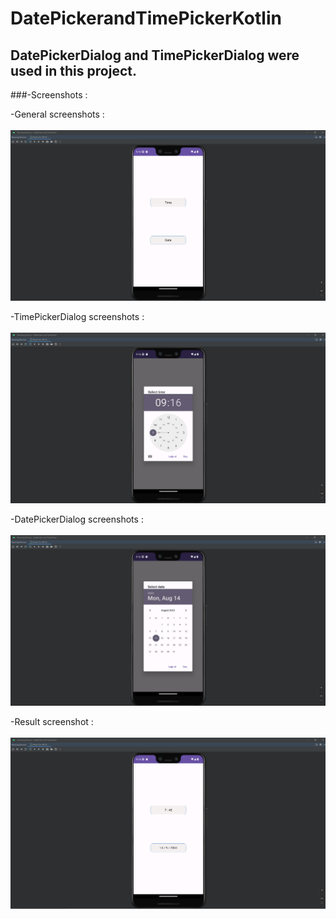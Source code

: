 # DatePickerandTimePickerKotlin

## DatePickerDialog and TimePickerDialog were used in this project.</br>

###-Screenshots :</br>

-General screenshots : </br></br>
![scr1](https://github.com/SananIsmayilov/DatePickerandTimePickerKotlin/blob/master/Screenshots/Screenshot%20(51).png)</br>

-TimePickerDialog screenshots : </br></br>
![scr2](https://github.com/SananIsmayilov/DatePickerandTimePickerKotlin/blob/master/Screenshots/Screenshot%20(52).png)

-DatePickerDialog screenshots : </br></br>
![scr3](https://github.com/SananIsmayilov/DatePickerandTimePickerKotlin/blob/master/Screenshots/Screenshot%20(53).png)

-Result screenshot  : </br></br>
![scr3](https://github.com/SananIsmayilov/DatePickerandTimePickerKotlin/blob/master/Screenshots/Screenshot%20(54).png)
